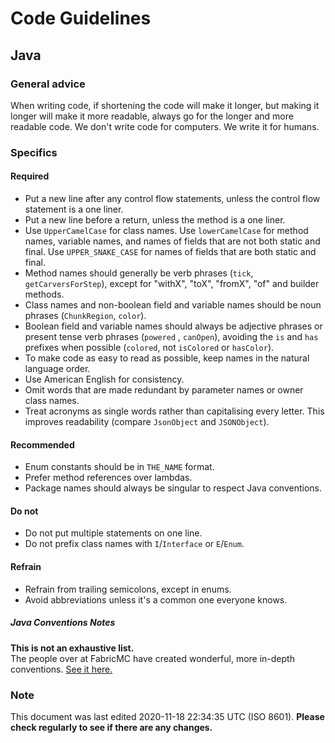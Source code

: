# Code Guidelines

## Java

### General advice

When writing code, if shortening the code will make it longer, but making it longer will make it more readable, always
go for the longer and more readable code. We don't write code for computers. We write it for humans.

### Specifics

#### Required

- Put a new line after any control flow statements, unless the control flow statement is a one liner.
- Put a new line before a return, unless the method is a one liner.
- Use `UpperCamelCase` for class names. Use `lowerCamelCase` for method names, variable names, and names of fields that
  are not both static and final. Use `UPPER_SNAKE_CASE` for names of fields that are both static and final.
- Method names should generally be verb phrases (`tick`, `getCarversForStep`), except for "withX", "toX", "fromX", "of"
  and builder methods.
- Class names and non-boolean field and variable names should be noun phrases (`ChunkRegion`, `color`).
- Boolean field and variable names should always be adjective phrases or present tense verb phrases (`powered`
  , `canOpen`), avoiding the `is` and `has` prefixes when possible (`colored`, not `isColored` or `hasColor`).
- To make code as easy to read as possible, keep names in the natural language order.
- Use American English for consistency.
- Omit words that are made redundant by parameter names or owner class names.
- Treat acronyms as single words rather than capitalising every letter. This improves readability (compare `JsonObject`
  and
  `JSONObject`).

#### Recommended

- Enum constants should be in `THE_NAME` format.
- Prefer method references over lambdas.
- Package names should always be singular to respect Java conventions.

#### Do not

- Do not put multiple statements on one line.
- Do not prefix class names with `I`/`Interface` or `E`/`Enum`.

#### Refrain

- Refrain from trailing semicolons, except in enums.
- Avoid abbreviations unless it's a common one everyone knows.

##### Java Conventions Notes

**This is not an exhaustive list.**  
The people over at FabricMC have created wonderful, more in-depth
conventions. [See it here.](https://github.com/FabricMC/yarn/blob/20w46a/CONVENTIONS.md)

### Note

This document was last edited 2020-11-18 22:34:35 UTC (ISO 8601).
**Please check regularly to see if there are any changes.**

